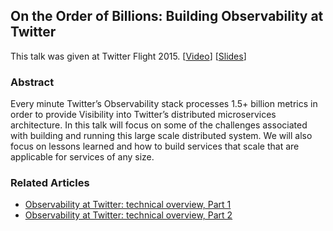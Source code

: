 
## On the Order of Billions: Building Observability at Twitter
This talk was given at Twitter Flight 2015.  [[Video](https://www.youtube.com/watch?v=SC6XuD1tgcQ)] [[Slides](https://speakerdeck.com/caitiem20/of-the-order-of-billions-building-observability-at-twitter)]

### Abstract
Every minute Twitter’s Observability stack processes 1.5+ billion metrics in order to provide Visibility into Twitter’s distributed microservices architecture. In this talk will focus on some of the challenges associated with building and running this large scale distributed system. We will also focus on lessons learned and how to build services that scale that are applicable for services of any size.

### Related Articles
* [Observability at Twitter: technical overview, Part 1](https://blog.twitter.com/2016/observability-at-twitter-technical-overview-part-i)
* [Observability at Twitter: technical overview, Part 2](https://blog.twitter.com/2016/observability-at-twitter-technical-overview-part-ii)
